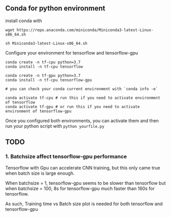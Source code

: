 ## Conda for python environment
install conda with 

```shell
wget https://repo.anaconda.com/miniconda/Miniconda3-latest-Linux-x86_64.sh

sh Miniconda3-latest-Linux-x86_64.sh 
```

Configure your environment for tensorflow and tensorflow-gpu 

```shell
conda create -n tf-cpu python=3.7
conda install -n tf-cpu tensorflow

conda create -n tf-gpu python=3.7
conda install -n tf-cpu tensorflow-gpu

# you can check your conda current environment with `conda info -e`

conda activate tf-cpu # run this if you need to activate environment of tensorflow
conda activate tf-gpu # or run this if you need to activate environment of tensorflow-gpu
```
Once you configured both environments, you can activate them and then run your python script with `python yourfile.py`




## TODO

### 1. Batchsize affect tensorflow-gpu performance

Tensorflow with Gpu can accelerate CNN training, but this only came true when batch size is large enough. 

When batchsize = 1, tensorflow-gpu seems to be slower than tensorflow
but when batchsize = 100, 8s for tensorflow-gpu much faster than 160s for tensorflow.

As such, Training time vs Batch size plot is needed for both tensorflow and tensorflow-gpu






